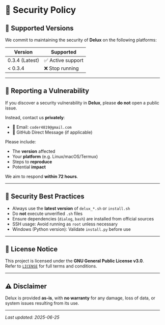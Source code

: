 # 🔐 Security Policy

## 📆 Supported Versions

We commit to maintaining the security of **Delux** on the following platforms:

| Version      | Supported          |
|--------------|--------------------|
| 0.3.4 (Latest) | ✅ Active support |
| < 0.3.4      | ❌ Stop running |

---

## 📢 Reporting a Vulnerability

If you discover a security vulnerability in **Delux**, please **do not** open a public issue.

Instead, contact us **privately**:

- 📧 Email: `coder4819@gmail.com`
- 📩 GitHub Direct Message (if applicable)

Please include:

- The **version** affected
- Your **platform** (e.g. Linux/macOS/Termux)
- Steps to **reproduce**
- Potential **impact**

We aim to respond **within 72 hours**.

---

## 🔐 Security Best Practices

- Always use the **latest version** of `delux_*.sh` or `install.sh`
- Do **not** execute unverified `.sh` files
- Ensure dependencies (`dialog`, `bash`) are installed from official sources
- SSH usage: Avoid running as `root` unless necessary
- Windows (Python version): Validate `install.py` before use

---

## 🧾 License Notice

This project is licensed under the **GNU General Public License v3.0**.  
Refer to [`LICENSE`](LICENSE) for full terms and conditions.

---

## ⚠️ Disclaimer

Delux is provided **as-is**, with **no warranty** for any damage, loss of data, or system issues resulting from its use.

---

_Last updated: 2025-06-25_
